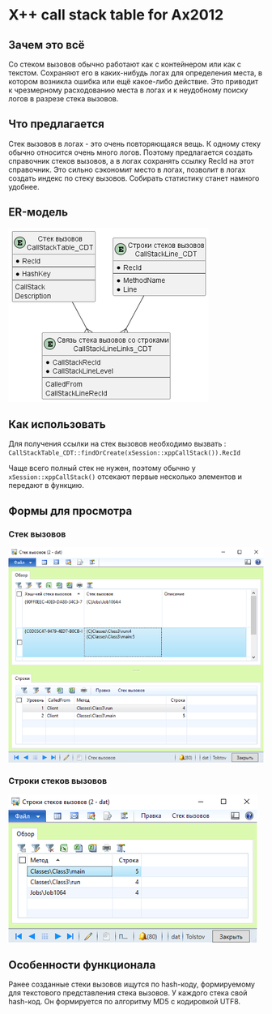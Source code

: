 # X++ call stack table for Ax2012
## Зачем это всё
Со стеком вызовов обычно работают как с контейнером или как с текстом. Сохраняют его в каких-нибудь логах для определения места, в котором возникла ошибка или ещё какое-либо действие. Это приводит к чрезмерному расходованию места в логах и к неудобному поиску логов в разрезе стека вызовов.
## Что предлагается
Стек вызовов в логах - это очень повторяющаяся вещь. К одному стеку обычно относится очень много логов. Поэтому предлагается создать справочник стеков вызовов, а в логах сохранять ссылку RecId на этот справочник. Это сильно сэкономит место в логах, позволит в логах создать индекс по стеку вызовов. Собирать статистику станет намного удобнее.
## ER-модель
<img src="pictures\er-model.png" alt="схема">

## Как использовать
Для получения ссылки на стек вызовов необходимо вызвать :  
`CallStackTable_CDT::findOrCreate(xSession::xppCallStack()).RecId`  

Чаще всего полный стек не нужен, поэтому обычно у `xSession::xppCallStack()` отсекают первые несколько элементов и передают в функцию.
## Формы для просмотра
### Стек вызовов
<img src="pictures\form-CallStackTable.png" alt="схема">

### Строки стеков вызовов
<img src="pictures\form-CallStackLine.png" alt="схема">

## Особенности функционала
Ранее созданные стеки вызовов ищутся по hash-коду, формируемому для текстового представления стека вызовов. У каждого стека свой hash-код. Он формируется по алгоритму MD5 с кодировкой UTF8.
